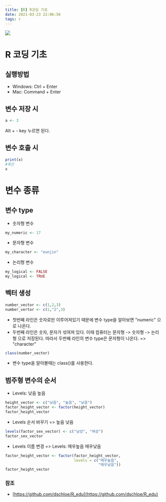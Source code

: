 ```yaml
---
title: [R] R코딩 기초
date: 2021-03-23 22:06:56
tags: r
---
```

![](/hueman_images/sample.png)

# R 코딩 기초
## 실행방법
- Windows: Ctrl + Enter
- Mac: Command + Enter

## 변수 저장 시 
```r
a <- 3
```
Alt + - key 누르면 된다. 

## 변수 호출 시 
```r
print(x) 
#혹은
x 
```

# 변수 종류
## 변수 type
- 숫자형 변수 
```r 
my_numeric <- 17
```
- 문자형 변수 
```r 
my_character <- "eunjin"
```
- 논리형 변수 
```r 
my_logical <- FALSE 
my_logical <- TRUE 
```
## 벡터 생성
```r 
number_vector <- c(1,2,3)
number_vertor <- c(1,"2",3)
```
- 첫번째 라인은 숫자로만 이루어져있기 때문에 변수 type을 알아보면 "numeric" 으로 나온다. 
- 두번째 라인은 숫자, 문자가 섞여져 있다.
이때 컴퓨터는 문자형 -> 숫자형 -> 논리형 으로 저장된다. 
따라서 두번째 라인의 변수 type은 문자형이 나온다. => "character"

```r 
class(number_vector)
```
- 변수 type을 알아볼때는 class()를 사용한다.

## 범주형 변수의 순서
- Levels: 낮음 높음
```r
height_vector <- c("낮음", "높음", "낮음")
factor_height_vector <- factor(height_vector)
factor_height_vector
```
- Levels 순서 바꾸기 => 높음 낮음
```r
levels(factor_sex_vector) <- c("남성", "여성")
factor_sex_vector
```
- Levels 이름 변경 => Levels: 매우높음 매우낮음
```r
factor_height_vector <- factor(factor_height_vector,
                               levels = c("매우높음",
                                          "매우낮음"))
factor_height_vector
```

### 참조
- [https://github.com/dschloe/R_edu](https://github.com/dschloe/R_edu)